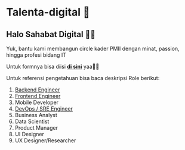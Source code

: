 # Talenta-digital :deciduous_tree:

## Halo Sahabat Digital 👋🏻
Yuk, bantu kami membangun circle kader PMII dengan minat, passion, hingga profesi bidang IT 

Untuk formnya bisa diisi [**di sini**](https://forms.gle/2ktVwEDKDBtuoPcXA) yaa👌🏻

Untuk referensi pengetahuan bisa baca deskripsi Role berikut:

1. [Backend Engineer](https://github.com/pmiidev/talenta-digital/blob/main/Backend-Engineer.md)
2. [Frontend Engineer](https://github.com/pmiidev/talenta-digital/blob/main/Frontend-Engineer.md)
3. Mobile Developer
4. [DevOps / SRE Engineer](https://github.com/pmiidev/talenta-digital/blob/main/Devops-Engineer.md)
5. Business Analyst
6. Data Scientist
7. Product Manager
8. UI Designer
9. UX Designer/Researcher
